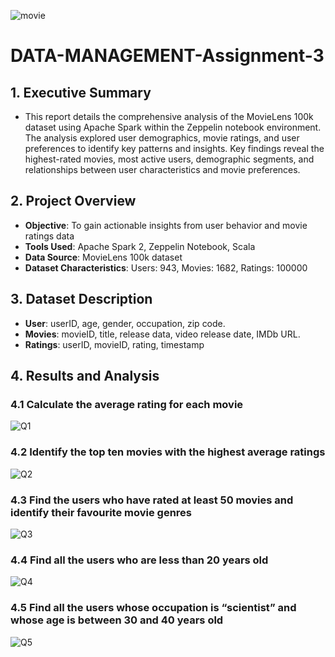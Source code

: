 ![movie](https://github.com/user-attachments/assets/886ae0ce-1e3f-4d59-907f-936f59af1c53)
# DATA-MANAGEMENT-Assignment-3 
## 1. Executive Summary 
- This report details the comprehensive analysis of the MovieLens 100k dataset using Apache Spark within the Zeppelin notebook environment. The analysis explored user demographics, movie ratings, and user preferences to identify key patterns and insights. Key findings reveal the highest-rated movies, most active users, demographic segments, and relationships between user characteristics and movie preferences. 

## 2. Project Overview 
- **Objective**: To gain actionable insights from user behavior and movie ratings data 
- **Tools Used**: Apache Spark 2, Zeppelin Notebook, Scala 
- **Data Source**: MovieLens 100k dataset
- **Dataset Characteristics**: Users: 943, Movies: 1682, Ratings: 100000

## 3. Dataset Description
- **User**: userID, age, gender, occupation, zip code. 
- **Movies**: movieID, title, release data, video release date, IMDb URL.
- **Ratings**: userID, movieID, rating, timestamp

## 4. Results and Analysis 
### 4.1 Calculate the average rating for each movie 
![Q1](https://github.com/user-attachments/assets/c661823c-cc46-475d-acbc-bdecabf226e2) 
### 4.2 Identify the top ten movies with the highest average ratings 
![Q2](https://github.com/user-attachments/assets/e07388ea-42fb-4bb1-aa1d-a57f9f3a1fd2) 
### 4.3 Find the users who have rated at least 50 movies and identify their favourite movie genres 
![Q3](https://github.com/user-attachments/assets/77e78ee0-169d-4ac0-b045-df33a1f08db8) 
### 4.4 Find all the users who are less than 20 years old 
![Q4](https://github.com/user-attachments/assets/554cb49d-40e9-4538-8850-183a6b6c4a8c) 
### 4.5 Find all the users whose occupation is “scientist” and whose age is between 30 and 40 years old 
![Q5](https://github.com/user-attachments/assets/19eebfa0-ce4c-4c58-86cb-8436389e1ee9)




